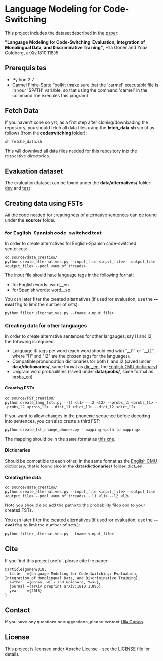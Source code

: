 # Language Modeling for Code-Switching

This project includes the dataset described in the [paper](https://arxiv.org/pdf/1810.11895.pdf): 

**"Language Modeling for Code-Switching: Evaluation, Integration of Monolingual Data, and Discriminative Training"**, Hila Gonen and Yoav Goldberg, arXiv:1810.11895

## Prerequisites

* Python 2.7
* [Carmel Finite-State Toolkit](https://www.isi.edu/licensed-sw/carmel/)
(make sure that the 'carmel' executable file is in your '$PATH' variable, so that using the command 'carmel' in the command line executes this program)

## Fetch Data

If you haven't done so yet, as a first step after cloning/downloading the repository, you should fetch all data files using the **fetch_data.sh** script as follows (from the **codeswitching** folder):
```
sh fetche_data.sh
```
This will download all data files needed for this repository into the respective directories.

## Evaluation dataset

The evaluation dataset can be found under the **data/alternatives/** folder: [dev](data/alternate_sents_dev_filtered.json) and [test](data/alternate_sents_test_filtered.json)

## Creating data using FSTs

All the code needed for creating sets of alternative sentences can be found under the **source/** folder.

### for English-Spanish code-switched text

In order to create alternatives for English-Spanish code-switched sentences:
```
cd source/data_creation/
python create_alternatives.py --input_file <input_file> --output_file <output_file> --pool <num_of_threads>
```
The input file should have language tags in the following format:

* for English words: word__en
* for Spanish words: word__sp

You can later filter the created alternatives (if used for evaluation, use the **--eval** flag to limit the number of sets):

```
python filter_alternatives.py --fname <input_file>
```


### Creating data for other languages

In order to create alternative sentences for other langauges, say l1 and l2, the following is required:

* Language ID tags per word (each word should end with "\_\_l1" or "\_\_l2", where "l1" and "l2" are the chosen tags for the languages).
* Compatible pronunciation dictionaries for both l1 and l2 (saved under **data/dictionaries/**, same format as [dict_en](data/dictionaries/dict_en), the [English CMU dictionary](http://www.speech.cs.cmu.edu/cgi-bin/cmudict))
* Unigram word probabilities (saved under **data/probs/**, same format as [probs_en](data/probs/probs_en.txt))

#### Creating FSTs

```
cd source/FST_creation/
python create_lang_fsts.py --l1 <l1> --l2 <l2> --probs_l1 <probs_l1> --probs_l2 <probs_l2> --dict_l1 <dict_l1> --dict_l2 <dict_l2>
```
If you want to allow changes in the phoneme sequence before decoding into sentences, you can also create a third FST:
```
python create_fst_change_phones.py --mapping <path to mapping>
```
The mapping should be in the same format as [this one](data/mappings/mappings_subs.json).


#### Dictionaries

Should be compatible to each other, in the same format as the [English CMU dictionary](http://www.speech.cs.cmu.edu/cgi-bin/cmudict), that is found also in the **data/dictionaries/** folder: [dict_en](data/dictionaries/dict_en).


#### Creating the data

```
cd source/data_creation/
python create_alternatives.py --input_file <input_file> --output_file <output_file> --pool <num_of_threads> --l1 <l1> --l2 <l2>
```
Note you should also add the paths to the probability files and to your created FSTs.

You can later filter the created alternatives (if used for evaluation, use the **--eval** flag to limit the number of sets.):

```
python filter_alternatives.py --fname <input_file>
```


## Cite

If you find this project useful, please cite the paper:
```
@article{gonen2018,
  title   ={Language Modeling for Code-Switching: Evaluation, Integration of Monolingual Data, and Discriminative Training},
  author  ={Gonen, Hila and Goldberg, Yoav},
  journal ={arXiv preprint arXiv:1810.11895},
  year    ={2018}
}
```

## Contact

If you have any questions or suggestions, please contact [Hila Gonen](mailto:hilagnn@gmail.com).

## License

This project is licensed under Apache License - see the [LICENSE](../LICENSE) file for details.



